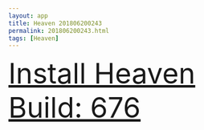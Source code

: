 ```yaml
---
layout: app
title: Heaven 201806200243
permalink: 201806200243.html
tags: [Heaven]
---
```

<div class="pure-g">
    <div class="pure-u-1-1" style="font-size: 4em">
        <a class="pure-button-primary" href="itms-services://?action=download-manifest&url=https%3A%2F%2Flitsungyisigono.github.io%2FTestScript%2Fmanifests%2F201806200243.plist"><i class="fa fa-download" aria-hidden="true"></i>Install Heaven Build: 676</a>
    </div>
</div>